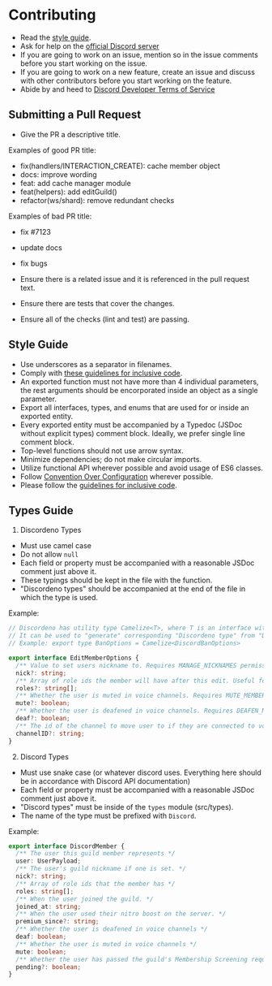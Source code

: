 # Contributing

- Read the [style guide](#style-guide).
- Ask for help on the [official Discord server](https:)
- If you are going to work on an issue, mention so in the issue comments before
  you start working on the issue.
- If you are going to work on a new feature, create an issue and discuss with
  other contributors before you start working on the feature.
- Abide by and heed to
  [Discord Developer Terms of Service](https://discord.com/developers/docs/legal)

## Submitting a Pull Request

- Give the PR a descriptive title.

Examples of good PR title:

- fix(handlers/INTERACTION_CREATE): cache member object
- docs: improve wording
- feat: add cache manager module
- feat(helpers): add editGuild()
- refactor(ws/shard): remove redundant checks

Examples of bad PR title:

- fix #7123
- update docs
- fix bugs

- Ensure there is a related issue and it is referenced in the pull request text.
- Ensure there are tests that cover the changes.
- Ensure all of the checks (lint and test) are passing.

## Style Guide

- Use underscores as a separator in filenames.
- Comply with
  [these guidelines for inclusive code](https://chromium.googlesource.com/chromium/src/+/master/styleguide/inclusive_code.md).
- An exported function must not have more than 4 individual parameters, the rest
  arguments should be encorporated inside an object as a single parameter.
- Export all interfaces, types, and enums that are used for or inside an
  exported entity.
- Every exported entity must be accompanied by a Typedoc (JSDoc without explicit
  types) comment block. Ideally, we prefer single line comment block.
- Top-level functions should not use arrow syntax.
- Minimize dependencies; do not make circular imports.
- Utilize functional API wherever possible and avoid usage of ES6 classes.
- Follow
  [Convention Over Configuration](https://en.wikipedia.org/wiki/Convention_over_configuration)
  wherever possible.
- Please follow the
  [guidelines for inclusive code](https://chromium.googlesource.com/chromium/src/+/master/styleguide/inclusive_code.md).

## Types Guide

1. Discordeno Types

- Must use camel case
- Do not allow `null`
- Each field or property must be accompanied with a reasonable JSDoc comment just above it.
- These typings should be kept in the file with the function.
- "Discordeno types" should be accompanied at the end of the file in which the type is used.

Example:

```ts
// Discordeno has utility type Camelize<T>, where T is an interface with keys in snake case.
// It can be used to "generate" corresponding "Discordeno type" from "Discord type".
// Example: export type BanOptions = Camelize<DiscordBanOptions>

export interface EditMemberOptions {
  /** Value to set users nickname to. Requires MANAGE_NICKNAMES permission. */
  nick?: string;
  /** Array of role ids the member will have after this edit. Useful for adding/removing multiple roles in 1 API call. Requires MANAGE_ROLES permission. */
  roles?: string[];
  /** Whether the user is muted in voice channels. Requires MUTE_MEMBERS permission. */
  mute?: boolean;
  /** Whether the user is deafened in voice channels. Requires DEAFEN_MEMBERS permission. */
  deaf?: boolean;
  /** The id of the channel to move user to if they are connected to voice. To kick the user from their current channel, set to null. Requires MOVE_MEMBERS permission. When moving members to channels, must have permissions to both CONNECT to the channel and have the MOVE_MEMBER permission. */
  channelID?: string;
}
```

2. Discord Types

- Must use snake case (or whatever discord uses. Everything here should be in accordance with Discord API documentation)
- Each field or property must be accompanied with a reasonable JSDoc comment just above it.
- "Discord types" must be inside of the `types` module (src/types).
- The name of the type must be prefixed with `Discord`.

Example:

```ts
export interface DiscordMember {
  /** The user this guild member represents */
  user: UserPayload;
  /** The user's guild nickname if one is set. */
  nick?: string;
  /** Array of role ids that the member has */
  roles: string[];
  /** When the user joined the guild. */
  joined_at: string;
  /** When the user used their nitro boost on the server. */
  premium_since?: string;
  /** Whether the user is deafened in voice channels */
  deaf: boolean;
  /** Whether the user is muted in voice channels */
  mute: boolean;
  /** Whether the user has passed the guild's Membership Screening requirements */
  pending?: boolean;
}
```
